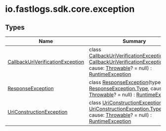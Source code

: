 # io.fastlogs.sdk.core.exception

## Types

| Name                                                                              | Summary                                                                                                                                                                                                                                                                                                                                                                                            |
| --------------------------------------------------------------------------------- | -------------------------------------------------------------------------------------------------------------------------------------------------------------------------------------------------------------------------------------------------------------------------------------------------------------------------------------------------------------------------------------------------- |
| [CallbackUriVerificationException](-callback-uri-verification-exception/index.md) | class [CallbackUriVerificationException](-callback-uri-verification-exception/index.md)(type: [CallbackUriVerificationException.Type](-callback-uri-verification-exception/-type/index.md), cause: [Throwable](https://kotlinlang.org/api/latest/jvm/stdlib/kotlin/-throwable/index.html)? = null) : [RuntimeException](https://docs.oracle.com/javase/8/docs/api/java/lang/RuntimeException.html) |
| [ResponseException](-response-exception/index.md)                                 | class [ResponseException](-response-exception/index.md)(type: [ResponseException.Type](-response-exception/-type/index.md), cause: [Throwable](https://kotlinlang.org/api/latest/jvm/stdlib/kotlin/-throwable/index.html)? = null) : [RuntimeException](https://docs.oracle.com/javase/8/docs/api/java/lang/RuntimeException.html)                                                                 |
| [UriConstructionException](-uri-construction-exception/index.md)                  | class [UriConstructionException](-uri-construction-exception/index.md)(type: [UriConstructionException.Type](-uri-construction-exception/-type/index.md), cause: [Throwable](https://kotlinlang.org/api/latest/jvm/stdlib/kotlin/-throwable/index.html)? = null) : [RuntimeException](https://docs.oracle.com/javase/8/docs/api/java/lang/RuntimeException.html)                                   |

